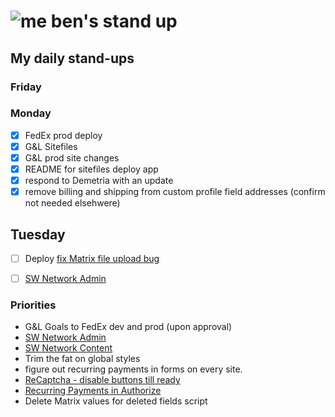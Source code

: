 # ![me](https://avatars2.githubusercontent.com/u/5232044?s=50&v=4) ben's stand up

## My daily stand-ups

### Friday


### Monday

- [X] FedEx prod deploy
- [X] G&L Sitefiles
- [X] G&L prod site changes
- [X] README for sitefiles deploy app
- [X] respond to Demetria with an update
- [X] remove billing and shipping from custom profile field addresses (confirm not needed elsehwere)

## Tuesday

- [ ] Deploy [fix Matrix file upload bug](https://app.clickup.com/t/kmy6hj)
- [ ] [SW Network Admin](https://app.clickup.com/8537154/v/l/li/54890360?pr=12760709)


### Priorities 
    
- G&L Goals to FedEx dev and prod (upon approval)
- [SW Network Admin](https://app.clickup.com/8537154/v/l/li/54890360?pr=12760709)
- [SW Network Content](https://app.clickup.com/8537154/v/l/li/54892353?pr=12760709)
- Trim the fat on global styles
- figure out recurring payments in forms on every site.
- [ReCaptcha - disable buttons till ready](https://projects.madebyspeak.com/#/tasks/17598281)
- [Recurring Payments in Authorize](https://projects.madebyspeak.com/#/tasks/16411534)
- Delete Matrix values for deleted fields script
